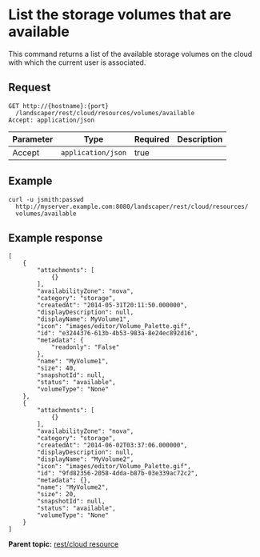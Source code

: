# List the storage volumes that are available

This command returns a list of the available storage volumes on the cloud with which the current user is associated.

## Request

```
GET http://{hostname}:{port}
  /landscaper/rest/cloud/resources/volumes/available
Accept: application/json

```

|Parameter|Type|Required|Description|
|---------|----|--------|-----------|
|Accept|`application/json`|true| |

## Example

```
curl -u jsmith:passwd 
  http://myserver.example.com:8080/landscaper/rest/cloud/resources/
  volumes/available
```

## Example response

```
[
    {
        "attachments": [
            {}
        ],
        "availabilityZone": "nova",
        "category": "storage",
        "createdAt": "2014-05-31T20:11:50.000000",
        "displayDescription": null,
        "displayName": MyVolume1",
        "icon": "images/editor/Volume_Palette.gif",
        "id": "e3244376-613b-4b53-983a-8e24ec892d16",
        "metadata": {
            "readonly": "False"
        },
        "name": "MyVolume1",
        "size": 40,
        "snapshotId": null,
        "status": "available",
        "volumeType": "None"
    },
    {
        "attachments": [
            {}
        ],
        "availabilityZone": "nova",
        "category": "storage",
        "createdAt": "2014-06-02T03:37:06.000000",
        "displayDescription": null,
        "displayName": "MyVolume2",
        "icon": "images/editor/Volume_Palette.gif",
        "id": "9fd82356-2058-4dda-b87b-03e339ac72c2",
        "metadata": {},
        "name": "MyVolume2",
        "size": 20,
        "snapshotId": null,
        "status": "available",
        "volumeType": "None"
    }
]
```

**Parent topic:** [rest/cloud resource](../../com.edt.api.doc/topics/rest_cloud.md)

